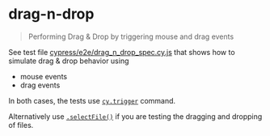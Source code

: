 # drag-n-drop

> Performing Drag & Drop by triggering mouse and drag events

See test file [cypress/e2e/drag_n_drop_spec.cy.js](cypress/e2e/drag_n_drop_spec.cy.js) that shows how to simulate drag & drop behavior using

- mouse events
- drag events

In both cases, the tests use [`cy.trigger`](https://on.cypress.io/trigger) command.

Alternatively use [`.selectFile()`](https://on.cypress.io/selectfile) if you are testing the dragging and dropping of files.
